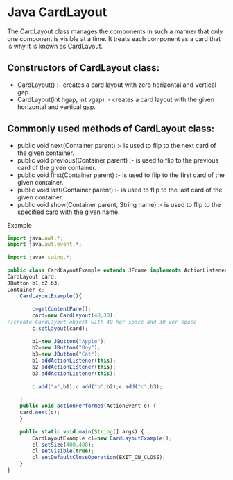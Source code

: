 # Java CardLayout

The CardLayout class manages the components in such a manner that only one component is visible at a time. It treats each component as a card that is why it is known as CardLayout.

## Constructors of CardLayout class:
* CardLayout() :- creates a card layout with zero horizontal and vertical gap.
* CardLayout(int hgap, int vgap) :- creates a card layout with the given horizontal and vertical gap.

## Commonly used methods of CardLayout class:
* public void next(Container parent) :- is used to flip to the next card of the given container.
* public void previous(Container parent) :- is used to flip to the previous card of the given container.
* public void first(Container parent) :- is used to flip to the first card of the given container.
* public void last(Container parent) :- is used to flip to the last card of the given container.
* public void show(Container parent, String name) :- is used to flip to the specified card with the given name.

Example
```javascript
import java.awt.*;  
import java.awt.event.*;  
  
import javax.swing.*;  
  
public class CardLayoutExample extends JFrame implements ActionListener{  
CardLayout card;  
JButton b1,b2,b3;  
Container c;  
    CardLayoutExample(){  
          
        c=getContentPane();  
        card=new CardLayout(40,30);  
//create CardLayout object with 40 hor space and 30 ver space  
        c.setLayout(card);  
          
        b1=new JButton("Apple");  
        b2=new JButton("Boy");  
        b3=new JButton("Cat");  
        b1.addActionListener(this);  
        b2.addActionListener(this);  
        b3.addActionListener(this);  
              
        c.add("a",b1);c.add("b",b2);c.add("c",b3);  
                          
    }  
    public void actionPerformed(ActionEvent e) {  
    card.next(c);  
    }  
  
    public static void main(String[] args) {  
        CardLayoutExample cl=new CardLayoutExample();  
        cl.setSize(400,400);  
        cl.setVisible(true);  
        cl.setDefaultCloseOperation(EXIT_ON_CLOSE);  
    }  
}  
```